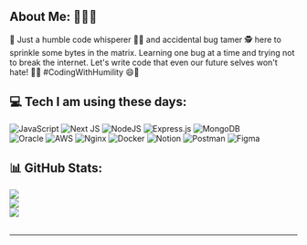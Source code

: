## About Me: 👨🏿‍💻
👾 Just a humble code whisperer 🧙‍♂️ and accidental bug tamer 🕵️ here to sprinkle some bytes in the matrix. Learning one bug at a time and trying not to break the internet. Let's write code that even our future selves won't hate! 🙌💥 #CodingWithHumility 😄🚀

<!--
## 🌐 Let's Connect on:
[![LinkedIn](https://img.shields.io/badge/LinkedIn-%230077B5.svg?logo=linkedin&logoColor=white)](https://linkedin.com/in/flavio-dv-moreira) 
[![Discord](https://img.shields.io/badge/Discord-%237289DA.svg?logo=discord&logoColor=white)](htttps://discord.gg/https://discord.gg/Nhz48RgM)
[![Twitter](https://img.shields.io/badge/Twitter-%231DA1F2.svg?logo=Twitter&logoColor=white)](https://twitter.com/fdvmo) 
[![YouTube](https://img.shields.io/badge/YouTube-%23FF0000.svg?logo=YouTube&logoColor=white)](https://youtube.com/c/https://www.youtube.com/channel/UCy6rjRaoJ8lSEnWgtBgnH_A) 
-->
## 💻 Tech I am using these days:
![JavaScript](https://img.shields.io/badge/javascript-%23323330.svg?style=for-the-badge&logo=javascript&logoColor=%23F7DF1E)
![Next JS](https://img.shields.io/badge/Next-black?style=for-the-badge&logo=next.js&logoColor=white) 
![NodeJS](https://img.shields.io/badge/node.js-6DA55F?style=for-the-badge&logo=node.js&logoColor=white) 
![Express.js](https://img.shields.io/badge/express.js-%23404d59.svg?style=for-the-badge&logo=express&logoColor=%2361DAFB) 
![MongoDB](https://img.shields.io/badge/MongoDB-%234ea94b.svg?style=for-the-badge&logo=mongodb&logoColor=white) 	
![Oracle](https://img.shields.io/badge/Oracle-F80000?style=for-the-badge&logo=oracle&logoColor=white)
![AWS](https://img.shields.io/badge/AWS-%23FF9900.svg?style=for-the-badge&logo=amazon-aws&logoColor=white) 
![Nginx](https://img.shields.io/badge/nginx-%23009639.svg?style=for-the-badge&logo=nginx&logoColor=white) 
![Docker](https://img.shields.io/badge/docker-%230db7ed.svg?style=for-the-badge&logo=docker&logoColor=white) 
![Notion](https://img.shields.io/badge/Notion-%23000000.svg?style=for-the-badge&logo=notion&logoColor=white) 
![Postman](https://img.shields.io/badge/Postman-FF6C37?style=for-the-badge&logo=postman&logoColor=white) 
![Figma](https://img.shields.io/badge/figma-%23F24E1E.svg?style=for-the-badge&logo=figma&logoColor=white)

## 📊 GitHub Stats:
![](https://github-readme-stats.vercel.app/api?username=fdvmoreira&theme=dark&hide_border=true&include_all_commits=true&count_private=true)<br/>
![](https://github-readme-streak-stats.herokuapp.com/?user=fdvmoreira&theme=dark&hide_border=true)<br/>
![](https://github-readme-stats.vercel.app/api/top-langs/?username=fdvmoreira&theme=dark&hide_border=true&include_all_commits=true&count_private=true&layout=compact)
<br/><br/>
<!--
## 🏆 GitHub Trophies
![](https://github-profile-trophy.vercel.app/?username=fdvmoreira&theme=radical&no-frame=true&no-bg=true&margin-w=4)
-->
---
<!--[![](https://visitcount.itsvg.in/api?id=fdvmoreira&icon=0&color=0)](https://visitcount.itsvg.in)-->
